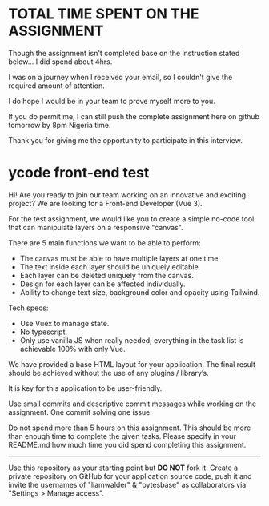 # TOTAL TIME SPENT ON THE ASSIGNMENT
Though the assignment isn't completed base on the instruction stated below... I did spend about 4hrs.

I was on a journey when I received your email, so I couldn't give the required amount of attention.

I do hope I would be in your team to prove myself more to you.

If you do permit me, I can still push the complete assignment here on github tomorrow by 8pm Nigeria time.

Thank you for giving me the opportunity to participate in this interview.

# ycode front-end test
Hi! Are you ready to join our team working on an innovative and exciting project? We are looking for a Front-end Developer (Vue 3).

For the test assignment, we would like you to create a simple no-code tool that can manipulate layers on a responsive "canvas".

There are 5 main functions we want to be able to perform:

- The canvas must be able to have multiple layers at one time.
- The text inside each layer should be uniquely editable.
- Each layer can be deleted uniquely from the canvas.
- Design for each layer can be affected individually.
- Ability to change text size, background color and opacity using Tailwind.

Tech specs:
- Use Vuex to manage state.
- No typescript.
- Only use vanilla JS when really needed, everything in the task list is achievable 100% with only Vue.

We have provided a base HTML layout for your application. The final result should be achieved without the use of any plugins / library’s.
 
It is key for this application to be user-friendly.
 
Use small commits and descriptive commit messages while working on the assignment. One commit solving one issue.

Do not spend more than 5 hours on this assignment. This should be more than enough time to complete the given tasks. Please specify in your README.md
how much time you did spend completing this assignment.

---
Use this repository as your starting point but **DO NOT** fork it. Create a private repository on GitHub for your application source code, push it and invite the usernames of "liamwalder" & "bytesbase" as collaborators via "Settings > Manage access".
